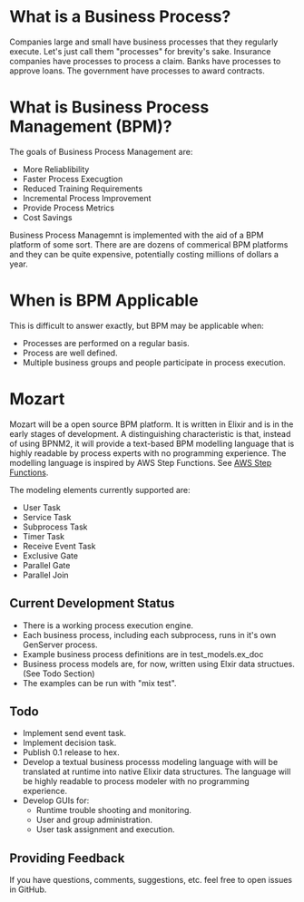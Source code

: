 # What is a Business Process?

Companies large and small have business processes that they regularly execute. Let's just call them "processes" for brevity's sake. Insurance companies have processes to process a claim. Banks have processes to approve loans. The government have processes to award contracts. 

# What is Business Process Management (BPM)?

The goals of Business Process Management are:

* More Reliablibility
* Faster Process Execugtion
* Reduced Training Requirements
* Incremental Process Improvement
* Provide Process Metrics
* Cost Savings

Business Process Managemnt is implemented with the aid of a BPM platform of some sort. There are are dozens of commerical BPM platforms and they can be quite expensive, potentially costing millions of dollars a year.

# When is BPM Applicable

This is difficult to answer exactly, but BPM may be applicable when:

* Processes are performed on a regular basis.
* Process are well defined.
* Multiple business groups and people participate in process execution.

# Mozart

Mozart will be a open source BPM platform. It is written in Elixir and is in the early stages of development. A distinguishing characteristic is that, instead of using BPNM2, it will provide a text-based BPM modelling language that is highly readable by process experts with no programming experience. The modelling language is inspired by AWS Step Functions. See [AWS Step Functions](https://docs.aws.amazon.com/step-functions/?icmpid=docs_homepage_appintegration).

The modeling elements currently supported are:

* User Task
* Service Task
* Subprocess Task
* Timer Task
* Receive Event Task
* Exclusive Gate
* Parallel Gate
* Parallel Join

## Current Development Status

* There is a working process execution engine.
* Each business process, including each subprocess, runs in it's own GenServer process.
* Example business process definitions are in test_models.ex_doc
* Business process models are, for now, written using Elxir data structues. (See Todo Section)
* The examples can be run with "mix test".


## Todo

* Implement send event task.
* Implement decision task.
* Publish 0.1 release to hex.
* Develop a textual business processs modeling language with will be translated at runtime into native Elixir data structures. The language will be highly readable to process modeler with no programming experience.
* Develop GUIs for:
  * Runtime trouble shooting and monitoring.
  * User and group administration.
  * User task assignment and execution.

## Providing Feedback

If you have questions, comments, suggestions, etc. feel free to open issues in GitHub.


